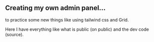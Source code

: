 ## Creating my own admin panel...

to practice some new things like using tailwind css and Grid.

Here I have everything like what is public (on public) and the dev code (source).
